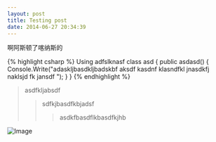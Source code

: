 ```yaml
---
layout: post
title: Testing post
date: 2014-06-27 20:34:39
---
```

啊阿斯顿了喀纳斯的
<!-- More -->
{% highlight csharp %}
Using adfslknasf
class asd 
{
	public asdasd()
	{
		Console.Write("adaskljbasdkljbadskbf aksdf kasdnf klasndfkl jnasdkfj naklsjd fk jansdf ");
	}
}
{% endhighlight %}

> asdfkljabsdf
>> sdfkjbasdfkbjadsf
>>> asdkfbasdflkbasdfkjhb

![Image]('http://lh6.ggpht.com/-PQrbesKT9g4/U46tgz60jtI/AAAAAAAAG_s/Yj27nembYdM/s1600-h/image%25255B2%25255D.png')